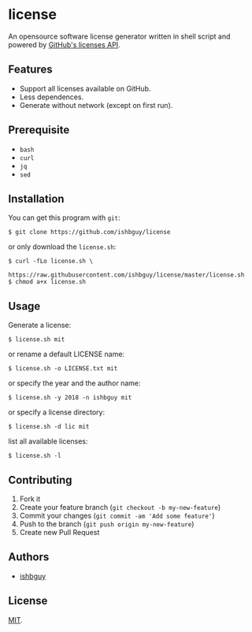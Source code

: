 # license

An opensource software license generator written in shell script and powered by [GitHub's licenses API](https://developer.github.com/v3/licenses/).

## Features

+ Support all licenses available on GitHub.
+ Less dependences.
+ Generate without network (except on first run).

## Prerequisite

+ `bash`
+ `curl`
+ `jq`
+ `sed`

## Installation

You can get this program with `git`:

```
$ git clone https://github.com/ishbguy/license
```

or only download the `license.sh`:

```
$ curl -fLo license.sh \
         https://raw.githubusercontent.com/ishbguy/license/master/license.sh
$ chmod a+x license.sh
```

## Usage

Generate a license:

```
$ license.sh mit
```

or rename a default LICENSE name:

```
$ license.sh -o LICENSE.txt mit
```

or specify the year and the author name:

```
$ license.sh -y 2018 -n ishbguy mit
```

or specify a license directory:

```
$ license.sh -d lic mit
```

list all available licenses:

```
$ license.sh -l
```

## Contributing

1. Fork it
2. Create your feature branch (`git checkout -b my-new-feature`)
3. Commit your changes (`git commit -am 'Add some feature'`)
4. Push to the branch (`git push origin my-new-feature`)
5. Create new Pull Request

## Authors

+ [ishbguy](https://github.com/ishbguy)

## License

[MIT](https://opensource.org/licenses/MIT).
